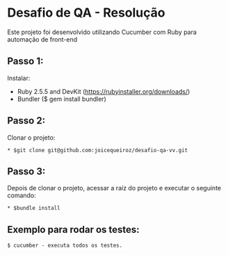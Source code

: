 # Desafio de QA - Resolução
Este projeto foi desenvolvido utilizando Cucumber com Ruby para automação de front-end

## Passo 1:

Instalar:
* Ruby 2.5.5 and DevKit (https://rubyinstaller.org/downloads/)
* Bundler ($ gem install bundler)

## Passo 2:
Clonar o projeto:

    * $git clone git@github.com:joicequeiroz/desafio-qa-vv.git

## Passo 3:
Depois de clonar o projeto, acessar a raíz do projeto e executar o seguinte comando:

    * $bundle install

## Exemplo para rodar os testes:

    $ cucumber - executa todos os testes.
